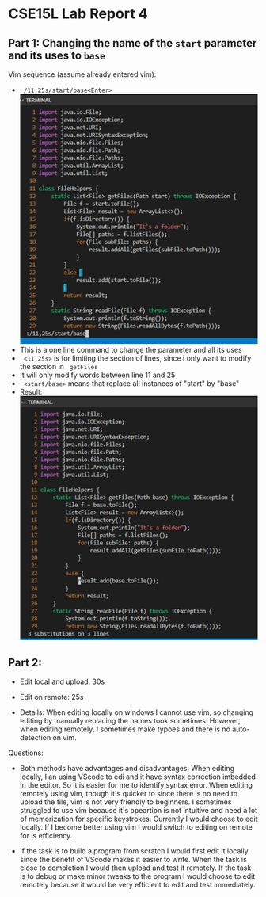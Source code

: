 # CSE15L Lab Report 4

## Part 1: Changing the name of the `start` parameter and its uses to `base`

Vim sequence (assume already entered vim):
* ` /11,25s/start/base<Enter>`\
![Image](week7img/1.png)
* This is a one line command to change the parameter and all its uses
* ` <11,25s>` is for limiting the section of lines, since i only want to modify the section in ` getFiles` 
* It will only modify words between line 11 and 25
* ` <start/base>` means that replace all instances of "start" by "base"
* Result:\
![Image](week7img/2.png)

## Part 2: 
* Edit local and upload: 30s
* Edit on remote: 25s

* Details: When editing locally on windows I cannot use vim, so changing editing
by manually replacing the names took sometimes. However, when editing remotely,
I sometimes make typoes and there is no auto-detection on vim.

Questions:
* Both methods have advantages and disadvantages. When editing locally, I an using
VScode to edi and it have syntax correction imbedded in the editor. So it is easier
for me to identify syntax error. When editing remotely using vim, though it's quicker
to since there is no need to upload the file, vim is not very friendly to beginners.
I sometimes struggled to use vim because it's opeartion is not intuitive and need
a lot of memorization for specific keystrokes. Currently I would choose to edit
locally. If I become better using vim I would switch to editing on remote for is
efficiency.

* If the task is to build a program from scratch I would first edit it locally
since the benefit of VScode makes it easier to write. When the task is close to
completion I would then upload and test it remotely. If the task is to debug or
make minor tweaks to the program I would choose to edit remotely because it would
be very efficient to edit and test immediately.